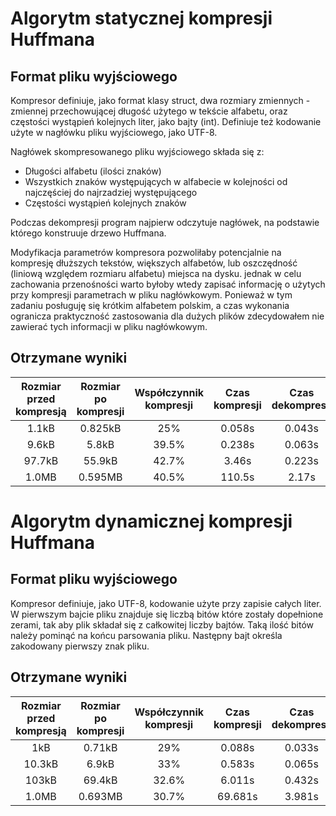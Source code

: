 # Algorytm statycznej kompresji Huffmana
## Format pliku wyjściowego 
Kompresor definiuje, jako format klasy struct, dwa rozmiary zmiennych - zmiennej przechowującej długość użytego w tekście 
alfabetu, oraz częstości wystąpień kolejnych liter, jako bajty (int). Definiuje 
też kodowanie użyte w nagłówku pliku wyjściowego, jako UTF-8.  

Nagłówek skompresowanego pliku wyjściowego składa się z:
* Długości alfabetu (ilości znaków) 
* Wszystkich znaków występujących w alfabecie w kolejności od najczęściej do najrzadziej występującego
* Częstości wystąpień kolejnych znaków

Podczas dekompresji program najpierw odczytuje nagłówek, na podstawie którego konstruuje drzewo Huffmana.

Modyfikacja parametrów kompresora pozwoliłaby potencjalnie na kompresję dłuższych tekstów, większych alfabetów, lub 
oszczędność (liniową względem rozmiaru alfabetu) miejsca na dysku. jednak w celu zachowania przenośności warto byłoby 
wtedy zapisać informację o użytych przy kompresji parametrach w pliku nagłówkowym. Ponieważ w tym zadaniu posługuję się 
krótkim alfabetem polskim, a czas wykonania ogranicza praktyczność zastosowania dla dużych plików zdecydowałem nie 
zawierać tych informacji w pliku nagłówkowym. 

## Otrzymane wyniki
| Rozmiar przed kompresją | Rozmiar po kompresji | Współczynnik kompresji |  Czas kompresji | Czas dekompresji | 
|:-----------------------:|:--------------------:|:----------------------:|:--------------:|:----------------:|
| 1.1kB | 0.825kB | 25% | 0.058s | 0.043s
| 9.6kB | 5.8kB | 39.5% | 0.238s | 0.063s
| 97.7kB| 55.9kB | 42.7% | 3.46s | 0.223s 
| 1.0MB | 0.595MB | 40.5% | 110.5s | 2.17s

# Algorytm dynamicznej kompresji Huffmana
## Format pliku wyjściowego 
Kompresor definiuje, jako UTF-8, kodowanie użyte przy zapisie całych liter. W pierwszym bajcie pliku znajduje się liczbą bitów które zostały dopełnione zerami, tak aby plik składał się z całkowitej liczby bajtów. Taką ilość bitów należy pominąć na końcu parsowania pliku. Następny bajt określa zakodowany pierwszy znak pliku.  

## Otrzymane wyniki
| Rozmiar przed kompresją | Rozmiar po kompresji | Współczynnik kompresji |  Czas kompresji | Czas dekompresji | 
|:-----------------------:|:--------------------:|:----------------------:|:--------------:|:----------------:|
| 1kB | 0.71kB | 29% | 0.088s | 0.033s
| 10.3kB | 6.9kB | 33% | 0.583s | 0.065s
| 103kB| 69.4kB | 32.6% | 6.011s | 0.432s 
| 1.0MB | 0.693MB | 30.7% | 69.681s | 3.981s